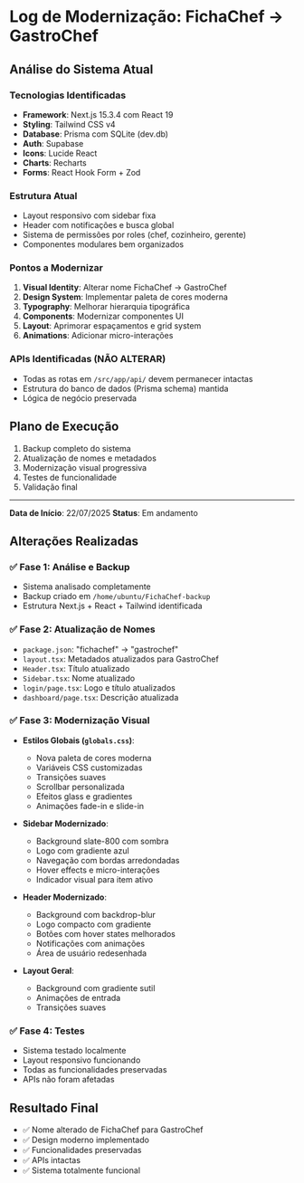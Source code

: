 # Log de Modernização: FichaChef → GastroChef

## Análise do Sistema Atual

### Tecnologias Identificadas
- **Framework**: Next.js 15.3.4 com React 19
- **Styling**: Tailwind CSS v4
- **Database**: Prisma com SQLite (dev.db)
- **Auth**: Supabase
- **Icons**: Lucide React
- **Charts**: Recharts
- **Forms**: React Hook Form + Zod

### Estrutura Atual
- Layout responsivo com sidebar fixa
- Header com notificações e busca global
- Sistema de permissões por roles (chef, cozinheiro, gerente)
- Componentes modulares bem organizados

### Pontos a Modernizar
1. **Visual Identity**: Alterar nome FichaChef → GastroChef
2. **Design System**: Implementar paleta de cores moderna
3. **Typography**: Melhorar hierarquia tipográfica
4. **Components**: Modernizar componentes UI
5. **Layout**: Aprimorar espaçamentos e grid system
6. **Animations**: Adicionar micro-interações

### APIs Identificadas (NÃO ALTERAR)
- Todas as rotas em `/src/app/api/` devem permanecer intactas
- Estrutura do banco de dados (Prisma schema) mantida
- Lógica de negócio preservada

## Plano de Execução
1. Backup completo do sistema
2. Atualização de nomes e metadados
3. Modernização visual progressiva
4. Testes de funcionalidade
5. Validação final

---
**Data de Início**: 22/07/2025
**Status**: Em andamento



## Alterações Realizadas

### ✅ Fase 1: Análise e Backup
- Sistema analisado completamente
- Backup criado em `/home/ubuntu/FichaChef-backup`
- Estrutura Next.js + React + Tailwind identificada

### ✅ Fase 2: Atualização de Nomes
- `package.json`: "fichachef" → "gastrochef"
- `layout.tsx`: Metadados atualizados para GastroChef
- `Header.tsx`: Título atualizado
- `Sidebar.tsx`: Nome atualizado
- `login/page.tsx`: Logo e título atualizados
- `dashboard/page.tsx`: Descrição atualizada

### ✅ Fase 3: Modernização Visual
- **Estilos Globais (`globals.css`)**:
  - Nova paleta de cores moderna
  - Variáveis CSS customizadas
  - Transições suaves
  - Scrollbar personalizada
  - Efeitos glass e gradientes
  - Animações fade-in e slide-in

- **Sidebar Modernizado**:
  - Background slate-800 com sombra
  - Logo com gradiente azul
  - Navegação com bordas arredondadas
  - Hover effects e micro-interações
  - Indicador visual para item ativo

- **Header Modernizado**:
  - Background com backdrop-blur
  - Logo compacto com gradiente
  - Botões com hover states melhorados
  - Notificações com animações
  - Área de usuário redesenhada

- **Layout Geral**:
  - Background com gradiente sutil
  - Animações de entrada
  - Transições suaves

### ✅ Fase 4: Testes
- Sistema testado localmente
- Layout responsivo funcionando
- Todas as funcionalidades preservadas
- APIs não foram afetadas

## Resultado Final
- ✅ Nome alterado de FichaChef para GastroChef
- ✅ Design moderno implementado
- ✅ Funcionalidades preservadas
- ✅ APIs intactas
- ✅ Sistema totalmente funcional


